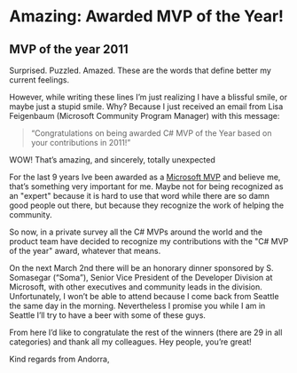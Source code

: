 # Amazing: Awarded MVP of the Year!


## MVP of the year 2011

Surprised. Puzzled. Amazed. These are the words that define better my current feelings.

However, while writing these lines I’m just realizing I have a blissful smile, or maybe just a stupid smile. Why? Because I just received an email from Lisa Feigenbaum (Microsoft Community Program Manager) with this message:

> “Congratulations on being awarded C# MVP of the Year based on your contributions in 2011!”

WOW! That’s amazing, and sincerely, totally unexpected

For the last 9 years Ive been awarded as a [Microsoft MVP](http://mvp.support.microsoft.com/) and believe me, that’s something very important for me. Maybe not for being recognized as an "expert" because it is hard to use that word while there are so damn good people out there, but because they recognize the work of helping the community.

So now, in a private survey all the C# MVPs around the world and the product team have decided to recognize my contributions with the "C# MVP of the year" award, whatever that means.

On the next March 2nd there will be an honorary dinner sponsored by S. Somasegar (“Soma”), Senior Vice President of the Developer Division at Microsoft, with other executives and community leads in the division. Unfortunately, I won’t be able to attend because I come back from Seattle the same day in the morning. Nevertheless I promise you while I am in Seattle I’ll try to have a beer with some of these guys.

From here I’d like to congratulate the rest of the winners (there are 29 in all categories) and thank all my colleagues. Hey people, you’re great!

Kind regards from Andorra,

